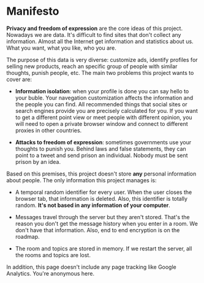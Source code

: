 # Manifesto

**Privacy and freedom of expression** are the core ideas of this project. Nowadays we are data. It's difficult to find sites that don't collect any information. Almost all the Internet get information and statistics about us. What you want, what you like, who you are.

The purpose of this data is very diverse: customize ads, identify profiles for selling new products, reach an specific group of people with similar thoughts, punish people, etc. The main two problems this project wants to cover are:

* **Information isolation**: when your profile is done you can say hello to your buble. Your navegation customization affects the information and the people you can find. All recommended things that social sites or search engines provide you are precisely calculated for you. If you want to get a different point view or meet people with different opinion, you will need to open a private browser window and connect to different proxies in other countries.

* **Attacks to freedom of expression**: sometimes governments use your thoughts to punish you. Behind laws and false statements, they can point to a tweet and send prison an individual. Nobody must be sent prison by an idea.

Based on this premises, this project doesn't store **any** personal information about people. The only information this project manages is:

* A temporal random identifier for every user. When the user closes the browser tab, that information is deleted. Also, this identifier is totally random. **It's not based in any information of your computer**.

* Messages travel through the server but they aren't stored. That's the reason you don't get the message history when you enter in a room. We don't have that information. Also, end to end encryption is on the roadmap.

* The room and topics are stored in memory. If we restart the server, all the rooms and topics are lost.

In addition, this page doesn't include any page tracking like Google Analytics. You're anonymous here.
